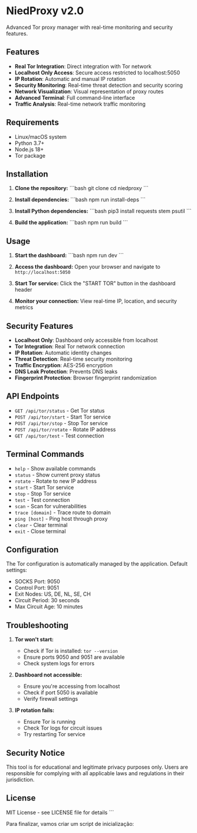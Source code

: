 # NiedProxy v2.0

Advanced Tor proxy manager with real-time monitoring and security features.

## Features

- **Real Tor Integration**: Direct integration with Tor network
- **Localhost Only Access**: Secure access restricted to localhost:5050
- **IP Rotation**: Automatic and manual IP rotation
- **Security Monitoring**: Real-time threat detection and security scoring
- **Network Visualization**: Visual representation of proxy routes
- **Advanced Terminal**: Full command-line interface
- **Traffic Analysis**: Real-time network traffic monitoring

## Requirements

- Linux/macOS system
- Python 3.7+
- Node.js 18+
- Tor package

## Installation

1. **Clone the repository:**
   \`\`\`bash
   git clone <repository-url>
   cd niedproxy
   \`\`\`

2. **Install dependencies:**
   \`\`\`bash
   npm run install-deps
   \`\`\`

3. **Install Python dependencies:**
   \`\`\`bash
   pip3 install requests stem psutil
   \`\`\`

4. **Build the application:**
   \`\`\`bash
   npm run build
   \`\`\`

## Usage

1. **Start the dashboard:**
   \`\`\`bash
   npm run dev
   \`\`\`

2. **Access the dashboard:**
   Open your browser and navigate to `http://localhost:5050`

3. **Start Tor service:**
   Click the "START TOR" button in the dashboard header

4. **Monitor your connection:**
   View real-time IP, location, and security metrics

## Security Features

- **Localhost Only**: Dashboard only accessible from localhost
- **Tor Integration**: Real Tor network connection
- **IP Rotation**: Automatic identity changes
- **Threat Detection**: Real-time security monitoring
- **Traffic Encryption**: AES-256 encryption
- **DNS Leak Protection**: Prevents DNS leaks
- **Fingerprint Protection**: Browser fingerprint randomization

## API Endpoints

- `GET /api/tor/status` - Get Tor status
- `POST /api/tor/start` - Start Tor service
- `POST /api/tor/stop` - Stop Tor service
- `POST /api/tor/rotate` - Rotate IP address
- `GET /api/tor/test` - Test connection

## Terminal Commands

- `help` - Show available commands
- `status` - Show current proxy status
- `rotate` - Rotate to new IP address
- `start` - Start Tor service
- `stop` - Stop Tor service
- `test` - Test connection
- `scan` - Scan for vulnerabilities
- `trace [domain]` - Trace route to domain
- `ping [host]` - Ping host through proxy
- `clear` - Clear terminal
- `exit` - Close terminal

## Configuration

The Tor configuration is automatically managed by the application. Default settings:

- SOCKS Port: 9050
- Control Port: 9051
- Exit Nodes: US, DE, NL, SE, CH
- Circuit Period: 30 seconds
- Max Circuit Age: 10 minutes

## Troubleshooting

1. **Tor won't start:**
   - Check if Tor is installed: `tor --version`
   - Ensure ports 9050 and 9051 are available
   - Check system logs for errors

2. **Dashboard not accessible:**
   - Ensure you're accessing from localhost
   - Check if port 5050 is available
   - Verify firewall settings

3. **IP rotation fails:**
   - Ensure Tor is running
   - Check Tor logs for circuit issues
   - Try restarting Tor service

## Security Notice

This tool is for educational and legitimate privacy purposes only. Users are responsible for complying with all applicable laws and regulations in their jurisdiction.

## License

MIT License - see LICENSE file for details
\`\`\`

Para finalizar, vamos criar um script de inicialização:
